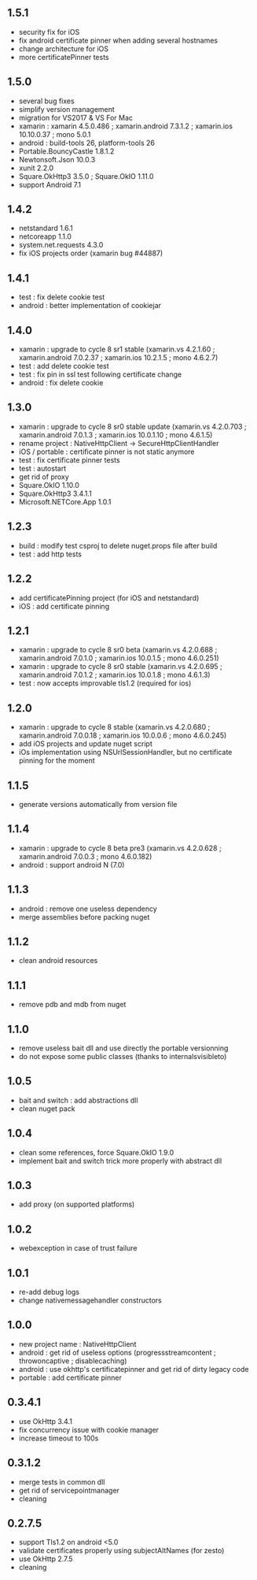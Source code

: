 ## 1.5.1
- security fix for iOS
- fix android certificate pinner when adding several hostnames
- change architecture for iOS
- more certificatePinner tests

## 1.5.0
- several bug fixes
- simplify version management
- migration for VS2017 & VS For Mac
- xamarin : xamarin 4.5.0.486 ; xamarin.android 7.3.1.2 ; xamarin.ios 10.10.0.37 ; mono 5.0.1
- android : build-tools 26, platform-tools 26
- Portable.BouncyCastle 1.8.1.2
- Newtonsoft.Json 10.0.3
- xunit 2.2.0
- Square.OkHttp3 3.5.0 ; Square.OkIO 1.11.0
- support Android 7.1

## 1.4.2
- netstandard 1.6.1
- netcoreapp 1.1.0
- system.net.requests 4.3.0
- fix iOS projects order (xamarin bug #44887)

## 1.4.1
- test : fix delete cookie test
- android : better implementation of cookiejar

## 1.4.0
- xamarin : upgrade to cycle 8 sr1 stable (xamarin.vs 4.2.1.60 ; xamarin.android 7.0.2.37 ; xamarin.ios 10.2.1.5 ; mono 4.6.2.7)
- test : add delete cookie test
- test : fix pin in ssl test following certificate change
- android : fix delete cookie

## 1.3.0
- xamarin : upgrade to cycle 8 sr0 stable update (xamarin.vs 4.2.0.703 ; xamarin.android 7.0.1.3 ; xamarin.ios 10.0.1.10 ; mono 4.6.1.5)
- rename project : NativeHttpClient -> SecureHttpClientHandler
- iOS / portable : certificate pinner is not static anymore
- test : fix certificate pinner tests
- test : autostart
- get rid of proxy
- Square.OkIO 1.10.0
- Square.OkHttp3 3.4.1.1
- Microsoft.NETCore.App 1.0.1

## 1.2.3
- build : modify test csproj to delete nuget.props file after build
- test : add http tests

## 1.2.2
- add certificatePinning project (for iOS and netstandard)
- iOS : add certificate pinning

## 1.2.1
- xamarin : upgrade to cycle 8 sr0 beta (xamarin.vs 4.2.0.688 ; xamarin.android 7.0.1.0 ; xamarin.ios 10.0.1.5 ; mono 4.6.0.251)
- xamarin : upgrade to cycle 8 sr0 stable (xamarin.vs 4.2.0.695 ; xamarin.android 7.0.1.2 ; xamarin.ios 10.0.1.8 ; mono 4.6.1.3)
- test : now accepts improvable tls1.2 (required for ios)

## 1.2.0
- xamarin : upgrade to cycle 8 stable (xamarin.vs 4.2.0.680 ; xamarin.android 7.0.0.18 ; xamarin.ios 10.0.0.6 ; mono 4.6.0.245)
- add iOS projects and update nuget script
- iOs implementation using NSUrlSessionHandler, but no certificate pinning for the moment

## 1.1.5
- generate versions automatically from version file

## 1.1.4
- xamarin : upgrade to cycle 8 beta pre3 (xamarin.vs 4.2.0.628 ; xamarin.android 7.0.0.3 ; mono 4.6.0.182)
- android : support android N (7.0)

## 1.1.3
- android : remove one useless dependency
- merge assemblies before packing nuget

## 1.1.2
- clean android resources

## 1.1.1
- remove pdb and mdb from nuget

## 1.1.0
- remove useless bait dll and use directly the portable versionning
- do not expose some public classes (thanks to internalsvisibleto)

## 1.0.5
- bait and switch : add abstractions dll
- clean nuget pack

## 1.0.4
- clean some references, force Square.OkIO 1.9.0
- implement bait and switch trick more properly with abstract dll

## 1.0.3
- add proxy (on supported platforms)

## 1.0.2
- webexception in case of trust failure

## 1.0.1
- re-add debug logs
- change nativemessagehandler constructors

## 1.0.0
- new project name : NativeHttpClient
- android : get rid of useless options (progressstreamcontent ; throwoncaptive ; disablecaching)
- android : use okhttp's certificatepinner and get rid of dirty legacy code
- portable : add certificate pinner

## 0.3.4.1
- use OkHttp 3.4.1
- fix concurrency issue with cookie manager
- increase timeout to 100s

## 0.3.1.2
- merge tests in common dll
- get rid of servicepointmanager
- cleaning

## 0.2.7.5
- support Tls1.2 on android <5.0
- validate certificates properly using subjectAltNames (for zesto)
- use OkHttp 2.7.5
- cleaning
